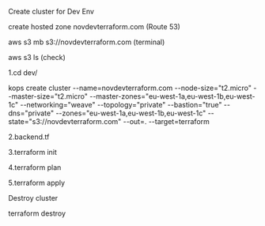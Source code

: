 Create cluster for Dev Env


create hosted zone novdevterraform.com (Route 53)

aws s3 mb s3://novdevterraform.com  (terminal)

aws s3 ls (check)

1.cd dev/

kops create cluster --name=novdevterraform.com --node-size="t2.micro" --master-size="t2.micro" --master-zones="eu-west-1a,eu-west-1b,eu-west-1c" --networking="weave" --topology="private" --bastion="true" --dns="private" --zones="eu-west-1a,eu-west-1b,eu-west-1c" --state="s3://novdevterraform.com" --out=. --target=terraform

2.backend.tf

3.terraform init

4.terraform plan

5.terraform apply


Destroy cluster

terraform destroy 
